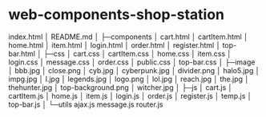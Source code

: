 # web-components-shop-station

 index.html
│  README.md
│
├─components
│      cart.html
│      cartItem.html
│      home.html
│      item.html
│      login.html
│      order.html
│      register.html
│      top-bar.html
│
├─css
│      cart.css
│      cartItem.css
│      home.css
│      item.css
│      login.css
│      message.css
│      order.css
│      public.css
│      top-bar.css
│
├─image
│      bbb.jpg
│      close.png
│      cyb.jpg
│      cyberpunk.jpg
│      divider.png
│      halo5.jpg
│      impg.jpg
│      l.jpg
│      legends.jpg
│      logo.png
│      lol.jpg
│      reach.jpg
│      the.jpg
│      thehunter.jpg
│      top-background.png
│      witcher.jpg
│
├─js
│      cart.js
│      cartItem.js
│      home.js
│      item.js
│      login.js
│      order.js
│      register.js
│      temp.js
│      top-bar.js
│
└─utils
        ajax.js
        message.js
        router.js